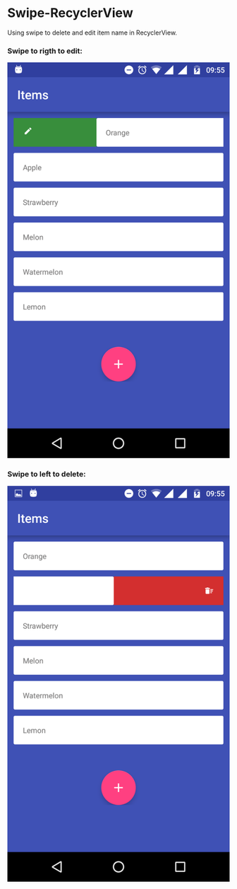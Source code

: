 # Swipe-RecyclerView
Using swipe to delete and edit item name in RecyclerView.

### Swipe to rigth to edit:

![screenshot of example](Screenshot_edit.png)


### Swipe to left to delete:

![screenshot of example](Screenshot_delete.png)
